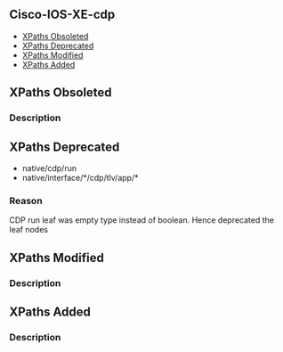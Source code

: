 ## Cisco-IOS-XE-cdp


- [XPaths Obsoleted](#xpaths-obsoleted)
- [XPaths Deprecated](#xpaths-deprecated)
- [XPaths Modified](#xpaths-modified)
- [XPaths Added](#xpaths-added)

## XPaths Obsoleted

### Description

## XPaths Deprecated

- native/cdp/run
- native/interface/\*/cdp/tlv/app/\*

### Reason

CDP run leaf was empty type instead of boolean. Hence deprecated the leaf nodes

## XPaths Modified

### Description

## XPaths Added

### Description
